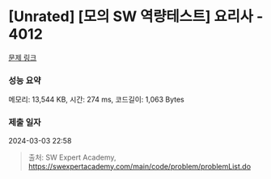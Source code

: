 # [Unrated] [모의 SW 역량테스트] 요리사 - 4012 

[문제 링크](https://swexpertacademy.com/main/code/problem/problemDetail.do?contestProbId=AWIeUtVakTMDFAVH) 

### 성능 요약

메모리: 13,544 KB, 시간: 274 ms, 코드길이: 1,063 Bytes

### 제출 일자

2024-03-03 22:58



> 출처: SW Expert Academy, https://swexpertacademy.com/main/code/problem/problemList.do
